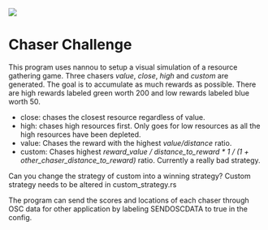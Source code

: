 ![](https://github.com/YassinYassinYassin/chaser_challenge/blob/main/resources/sim.gif)


# Chaser Challenge
  
This program uses nannou to setup a visual simulation of a resource gathering game. Three chasers _value_, _close_, _high_ and _custom_ are generated. The goal is to accumulate as much rewards as possible. There are high rewards labeled green worth 200 and low rewards labeled blue worth 50. 
- close: chases the closest resource regardless of value.
- high: chases high resources first. Only goes for low resources as all the high resources have been depleted.
- value: Chases the reward with the highest _value/distance_ ratio. 
- custom: Chases highest _reward_value / distance_to_reward  * 1 / (1 + other_chaser_distance_to_reward)_ ratio. Currently a really bad strategy. 

Can you change the strategy of custom into a winning strategy? Custom strategy needs to be altered in custom_strategy.rs

The program can send the scores and locations of each chaser through OSC data for other application by labeling SENDOSCDATA to true in the config.

